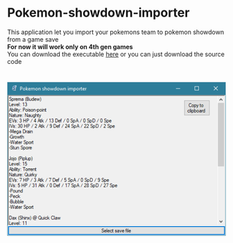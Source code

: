 # Pokemon-showdown-importer
This application let you import your pokemons team to pokemon showdown from a game save  
**For now it will work only on 4th gen games**  
You can download the executable [here](https://github.com/Quadrollopo/Pokemon-showdown-importer/releases/download/v1.0.0/Pokemon_Showdown_Importer.exe) or you can just download the source code  
#
![preview](preview.png)
